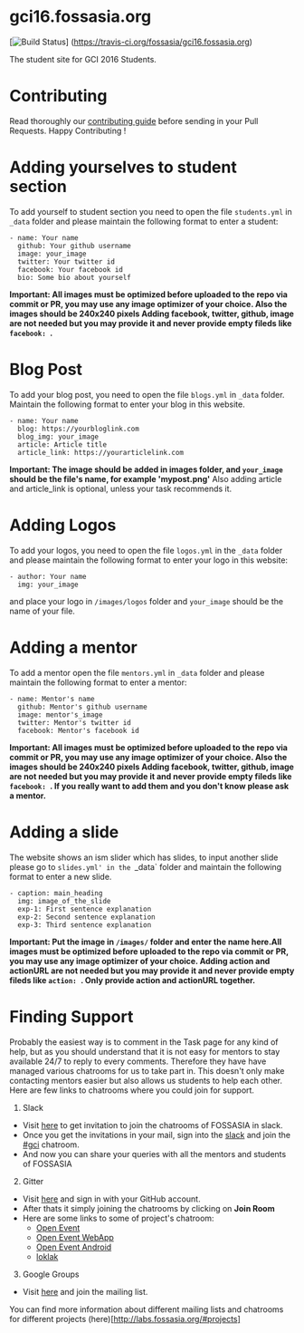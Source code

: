 # gci16.fossasia.org
[![Build Status](https://travis-ci.org/fossasia/gci16.fossasia.org.svg)]
(https://travis-ci.org/fossasia/gci16.fossasia.org)

The student site for GCI 2016 Students.

# Contributing
Read thoroughly our [contributing guide](https://github.com/fossasia/gci16.fossasia.org/blob/gh-pages/CONTRIBUTING.md) before sending in your Pull Requests. Happy Contributing !

# Adding yourselves to student section

To add yourself to student section you need to open the file `students.yml` in `_data` folder and please
maintain the following format to enter a student:

```
- name: Your name
  github: Your github username
  image: your_image
  twitter: Your twitter id
  facebook: Your facebook id
  bio: Some bio about yourself
```
**Important: All images must be optimized before uploaded to the repo via commit or PR,
you may use any image optimizer of your choice. Also the images should be 240x240 pixels
Adding facebook, twitter, github, image are not needed but you may provide it and never
provide empty fileds like `facebook: `.**

# Blog Post

To add your blog post, you need to open the file `blogs.yml` in `_data` folder. Maintain the
following format to enter your blog in this website.

```
- name: Your name
  blog: https://yourbloglink.com
  blog_img: your_image
  article: Article title
  article_link: https://yourarticlelink.com
```

**Important: The image should be added in images folder, and `your_image` should be the file's
name, for example 'mypost.png'**
Also adding article and article_link is optional, unless your task recommends it.

# Adding Logos

To add your logos, you need to open the file `logos.yml` in the `_data` folder and please
maintain the following format to enter your logo in this website:

```
- author: Your name
  img: your_image
```

and place your logo in `/images/logos` folder and `your_image` should be the name of your file.

# Adding a mentor

To add a mentor open the file `mentors.yml` in `_data` folder and please maintain the following format
to enter a mentor:

```
- name: Mentor's name
  github: Mentor's github username
  image: mentor's_image
  twitter: Mentor's twitter id
  facebook: Mentor's facebook id
```
**Important: All images must be optimized before uploaded to the repo via commit or PR,
you may use any image optimizer of your choice. Also the images should be 240x240 pixels
Adding facebook, twitter, github, image are not needed but you may provide it and never
provide empty fileds like `facebook: `. If you really want to add them and you don't know
please ask a mentor.**

# Adding a slide

The website shows an ism slider which has slides, to input another slide please go to `slides.yml'
in the `_data` folder and maintain the following format to enter a new slide.

```
- caption: main_heading
  img: image_of_the_slide
  exp-1: First sentence explanation
  exp-2: Second sentence explanation
  exp-3: Third sentence explanation
```

**Important: Put the image in `/images/` folder and enter the name here.All images must be optimized before
uploaded to the repo via commit or PR, you may use any image optimizer of your choice. Adding action and
actionURL are not needed but you may provide it and never provide empty fileds like `action: `. Only provide
action and actionURL together.**

# Finding Support

Probably the easiest way is to comment in the Task page for any kind of help,
but as you should understand that it is not easy for mentors to stay available
24/7 to reply to every comments. Therefore they have have managed various
chatrooms for us to take part in. This doesn't only make contacting mentors
easier but also allows us students to help each other. Here are few links to
chatrooms where you could join for support.

1. Slack
  * Visit [here](http://fossasia-slack.herokuapp.com/) to get invitation to join the chatrooms of FOSSASIA in slack.
  * Once you get the invitations in your mail, sign into the [slack](http://fossasia.slack.com)
  and join the [#gci](https://fossasia.slack.com/messages/gci/) chatroom.
  * And now you can share your queries with all the mentors and students of FOSSASIA
2. Gitter
  * Visit [here](https://gitter.im/) and sign in with your GitHub account.
  * After thats it simply joining the chatrooms by clicking on **Join Room**
  * Here are some links to some of project's chatroom:
      * [Open Event](https://gitter.im/fossasia/open-event)
      * [Open Event WebApp](https://gitter.im/fossasia/open-event-webapp)
      * [Open Event Android](https://gitter.im/fossasia/open-event-android)
      * [loklak](https://gitter.im/loklak/loklak)
3. Google Groups
  * Visit [here](https://groups.google.com/forum/#!forum/fossasia) and join the
    mailing list.

You can find more information about different mailing lists and chatrooms for
different projects (here)[http://labs.fossasia.org/#projects]
